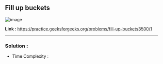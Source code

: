 ## Fill up buckets 

![image](https://user-images.githubusercontent.com/23376002/201527711-aaa163f4-a954-489c-8e1e-c9c68ecaa102.png)


**Link :** https://practice.geeksforgeeks.org/problems/fill-up-buckets3500/1


-------------------------------------------------------------------------------------------------------------------------------------------------------


### Solution :

- Time Complexity : 

